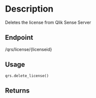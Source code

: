 # Description
Deletes the license from Qlik Sense Server
        

## Endpoint
/qrs/license/{licenseid}

## Usage
```
qrs.delete_license()
```
## Returns
```

```
